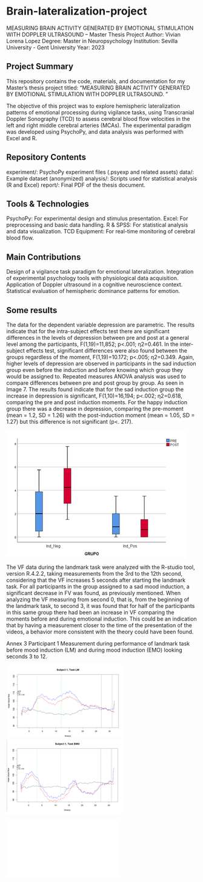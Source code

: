 # Brain-lateralization-project

MEASURING BRAIN ACTIVITY GENERATED BY EMOTIONAL STIMULATION WITH DOPPLER ULTRASOUND – Master Thesis Project
Author: Vivian Lorena Lopez
Degree: Master in Neuropsychology
Institution: Sevilla University - Gent University
Year: 2023

## Project Summary
This repository contains the code, materials, and documentation for my Master’s thesis project titled:
“MEASURING BRAIN ACTIVITY GENERATED BY EMOTIONAL STIMULATION WITH DOPPLER ULTRASOUND. ”

The objective of this project was to explore hemispheric lateralization patterns of emotional processing during vigilance tasks, using Transcranial Doppler Sonography (TCD) to assess cerebral blood flow velocities in the left and right middle cerebral arteries (MCAs). The experimental paradigm was developed using PsychoPy, and data analysis was performed with Excel and R.

## Repository Contents
experiment/: PsychoPy experiment files (.psyexp and related assets)
data/: Example dataset (anonymized)
analysis/: Scripts used for statistical analysis (R and Excel)
report/: Final PDF of the thesis document.

## Tools & Technologies
PsychoPy: For experimental design and stimulus presentation.
Excel: For preprocessing and basic data handling.
R & SPSS: For statistical analysis and data visualization.
TCD Equipment: For real-time monitoring of cerebral blood flow.

## Main Contributions
Design of a vigilance task paradigm for emotional lateralization.
Integration of experimental psychology tools with physiological data acquisition.
Application of Doppler ultrasound in a cognitive neuroscience context.
Statistical evaluation of hemispheric dominance patterns for emotion.

## Some results

The data for the dependent variable depression are parametric. The results indicate that for the intra-subject effects test there are significant differences in the levels of depression between pre and post at a general level among the participants, F(1,19)=11,852; p<.001; η2=0.461. In the inter-subject effects test, significant differences were also found between the groups regardless of the moment, F(1,19)=10.172; p<.005; η2=0.349. Again, higher levels of depression are observed in participants in the sad induction group even before the induction and before knowing which group they would be assigned to. Repeated measures ANOVA analysis was used to compare differences between pre and post group by group. As seen in Image 7. The results found indicate that for the sad induction group the increase in depression is significant, F(1,10)=16,194; p<.002; η2=0.618, comparing the pre and post induction moments. For the happy induction group there was a decrease in depression, comparing the pre-moment (mean = 1.2, SD = 1.26) with the post-induction moment (mean = 1.05, SD = 1.27) but this difference is not significant (p<. 217).

![Image 7](figures/Imagen1.png)

  
The VF data during the landmark task were analyzed with the R-studio tool, version R.4.2.2, taking measurements from the 3rd to the 12th second, considering that the VF increases 5 seconds after starting the landmark task. For all participants in the group assigned to a sad mood induction, a significant decrease in FV was found, as previously mentioned. When analyzing the VF measuring from second 0, that is, from the beginning of the landmark task, to second 3, it was found that for half of the participants in this same group there had been an increase in VF comparing the moments before and during emotional induction. This could be an indication that by having a measurement closer to the time of the presentation of the videos, a behavior more consistent with the theory could have been found. 

Annex 3
Participant 1
Measurement during performance of landmark task before mood induction (LM) and during mood induction (EMO) looking seconds 3 to 12.

![Image ](figures/Imagen2.png)
![Image ](figures/Imagen3.png)




![Read summary](Summary/TFM_Lorena2023.pdf)











